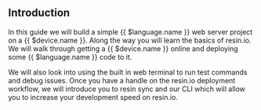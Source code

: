 ## Introduction

In this guide we will build a simple {{ $language.name }} web server project on a {{ $device.name }}. Along the way you will learn the basics of resin.io. We will walk through getting a {{ $device.name }} online and deploying some {{ $language.name }} code to it.

We will also look into using the built in web terminal to run test commands and debug issues. Once you have a handle on the resin.io deployment workflow, we will introduce you to resin sync and our CLI which will allow you to increase your development speed on resin.io.
